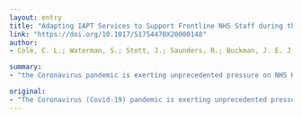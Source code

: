 ```yaml
---
layout: entry
title: "Adapting IAPT Services to Support Frontline NHS Staff during the Covid-19 Pandemic: The Homerton Covid Psychological Support (HCPS) Pathway"
link: "https://doi.org/10.1017/S1754470X20000148"
author:
- Cole, C. L.; Waterman, S.; Stott, J.; Saunders, R.; Buckman, J. E. J.; Pilling, S.; Wheatley, J.

summary:
- "the Coronavirus pandemic is exerting unprecedented pressure on NHS Health and Social Care provisions. Mental health services and psychology professional bodies across the UK have issued guidance to meet these needs. An attempt has been made to translate these sets of guidance into clinical provisions via the Homerton Covid Psychological Support pathway delivered by Talk Changes (Hackney &amp; City IAPT) This article describes the phased, stepped-care and evidence-based approach adopted by the service to support local frontline NHS staff."

original:
- "The Coronavirus (Covid-19) pandemic is exerting unprecedented pressure on NHS Health and Social Care provisions, with frontline staff, such as those of critical care units, encountering vast practical and emotional challenges on a daily basis. Although staff are being supported through organisational provisions, facilitated by those in leadership roles, the emergence of mental health difficulties or the exacerbation of existing ones amongst these members of staff is a cause for concern. Acknowledging this, academics and healthcare professionals alike are calling for psychological support for frontline staff, which not only addresses distress during the initial phases of the outbreak but also over the months, if not years, that follow. Fortunately, mental health services and psychology professional bodies across the United Kingdom have issued guidance to meet these needs. An attempt has been made to translate these sets of guidance into clinical provisions via the recently established Homerton Covid Psychological Support (HCPS) pathway delivered by Talk Changes (Hackney &amp; City IAPT). This article describes the phased, stepped-care and evidence-based approach that has been adopted by the service to support local frontline NHS staff. We wish to share our service design and pathway of care with other IAPT services who may also seek to support hospital frontline staff within their associated NHS Trusts and in doing so, lay the foundations of a coordinated response."
---
```


